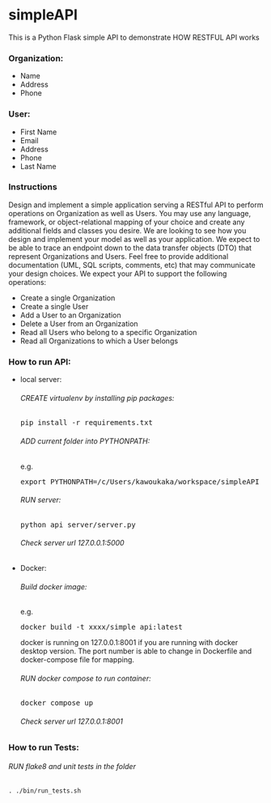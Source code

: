 # simpleAPI
This is a Python Flask simple API to demonstrate HOW RESTFUL API works 

### Organization:
- Name
- Address
- Phone


### User:
- First Name
- Email
- Address
- Phone
- Last Name

### Instructions

Design and implement a simple application serving a RESTful API to perform operations on Organization as well as
Users. You may use any language, framework, or object-relational mapping of your choice and create any additional
fields and classes you desire. We are looking to see how you design and implement your model as well as your
application. We expect to be able to trace an endpoint down to the data transfer objects (DTO) that represent
Organizations and Users. Feel free to provide additional documentation (UML, SQL scripts, comments, etc) that may
communicate your design choices. We expect your API to support the following operations:

- Create a single Organization
- Create a single User
- Add a User to an Organization
- Delete a User from an Organization
- Read all Users who belong to a specific Organization
- Read all Organizations to which a User belongs

### How to run API:

- local server:
  ###### CREATE virtualenv by installing pip packages:
    <pre>pip install -r requirements.txt</pre>
  ###### ADD current folder into PYTHONPATH:
  e.g.  
    <pre>export PYTHONPATH=/c/Users/kawoukaka/workspace/simpleAPI</pre>
  ###### RUN server:
    <pre>python api_server/server.py</pre>
  ###### Check server url 127.0.0.1:5000

- Docker:
  ###### Build docker image:
  e.g.
    <pre>docker build -t xxxx/simple_api:latest</pre>
  docker is running on 127.0.0.1:8001 if you are running with docker desktop version.
  The port number is able to change in Dockerfile and docker-compose file for mapping. 
  ###### RUN docker compose to run container: 
    <pre>docker compose up</pre>
  ###### Check server url 127.0.0.1:8001

### How to run Tests:
  ###### RUN flake8 and unit tests in the folder
    . ./bin/run_tests.sh
